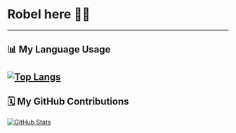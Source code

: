 # Robel here 👋👋

---

## 📊 My Language Usage

[![Top Langs](https://github-readme-stats.vercel.app/api/top-langs/?username=RobelAmare&layout=donut-vertical&theme=dracula&langs_count=8&hide_border=true&animation=true)](https://github.com/RobelAmare)
---

## 🗓️ My GitHub Contributions

[![GitHub Stats](https://github-readme-stats.vercel.app/api?username=RobelAmare&theme=dracula&hide_border=true)](https://github.com/RobelAmare)



<!--
**RobelAmare/RobelAmare** is a ✨ _special_ ✨ repository because its `README.md` (this file) appears on your GitHub profile.

Here are some ideas to get you started:

- 🔭 I’m currently working on ...
- 🌱 I’m currently learning ...
- 👯 I’m looking to collaborate on ...
- 🤔 I’m looking for help with ...
- 💬 Ask me about ...
- 📫 How to reach me: ...
- 😄 Pronouns: ...
- ⚡ Fun fact: ...
-->
